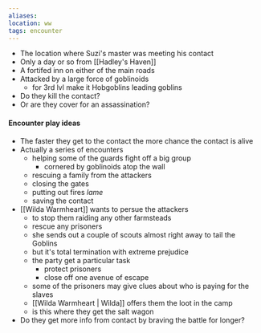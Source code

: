 ```yaml
---
aliases:
location: ww
tags: encounter
---
```


- The location where Suzi's master was meeting his contact
- Only a day or so from [[Hadley's Haven]]
- A fortifed inn on either of the main roads
- Attacked by a large force of goblinoids
	- for 3rd lvl make it Hobgoblins leading goblins
- Do they kill the contact?
- Or are they cover for an assassination?

#### Encounter play ideas
- The faster they get to the contact the more chance the contact is alive
- Actually a series of encounters
	- helping some of the guards fight off a big group
		- cornered by goblinoids atop the wall
	- rescuing a family from the attackers
	- closing the gates
	- putting out fires *lame*
	- saving the contact
- [[Wilda Warmheart]] wants to persue the attackers
	- to stop them raiding any other farmsteads
	- rescue any prisoners
	- she sends out a  couple of scouts almost right away to tail the Goblins
	- but it's total termination with extreme prejudice
	- the party get a particular task
		- protect prisoners
		- close off one avenue of escape
	- some of the prisoners may give clues about who is paying for the slaves
	- [[Wilda Warmheart | Wilda]] offers them the loot in the camp
	- is this where they get the salt wagon
- Do they get more info from contact by braving the battle for longer?